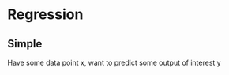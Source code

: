 Regression
==========

Simple
------
Have some data point x, want to predict some output of interest y
